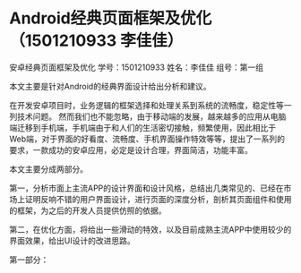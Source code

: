 # Android经典页面框架及优化（1501210933 李佳佳）

安卓经典页面框架及优化
学号：1501210933
姓名：李佳佳
组号：第一组

本文主要是针对Android的经典界面设计给出分析和建议。

在开发安卓项目时，业务逻辑的框架选择和处理关系到系统的流畅度，稳定性等一列技术问题。
然而我们也不能忽略，由于移动端的发展，越来越多的应用从电脑端迁移到手机端，手机端由于和人们的生活密切接触，频繁使用，因此相比于Web端，对于界面的好看度、流畅度、手机界面操作特效等等，提出了一系列的要求，一款成功的安卓应用，必定是设计合理，界面简洁，功能丰富。


本文主要分成两部分。


第一，分析市面上主流APP的设计界面和设计风格，总结出几类常见的、已经在市场上证明反响不错的用户界面设计，进行页面的深度分析，剖析其页面组件和使用的框架，为之后的开发人员提供仿照的依据。


第二，在优化方面，将给出一些滑动的特效，以及目前成熟主流APP中使用较少的界面效果，给出UI设计的改进思路。

第一部分：
